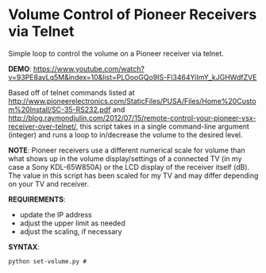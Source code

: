 # Volume Control of Pioneer Receivers via Telnet
Simple loop to control the volume on a Pioneer receiver via telnet.

**DEMO**: https://www.youtube.com/watch?v=93PE8avLq5M&index=10&list=PLOooGQo9IS-Fl3464YiImY_kJGHWdfZVE

Based off of telnet commands listed at http://www.pioneerelectronics.com/StaticFiles/PUSA/Files/Home%20Custom%20Install/SC-35-RS232.pdf and http://blog.raymondjulin.com/2012/07/15/remote-control-your-pioneer-vsx-receiver-over-telnet/, this script takes in a single command-line argument (integer) and runs a loop to in/decrease the volume to the desired level.

**NOTE**: Pioneer receivers use a different numerical scale for volume than what shows up in the volume display/settings of a connected TV (in my case a Sony KDL-65W850A) or the LCD display of the receiver itself (dB). The value in this script has been scaled for my TV and may differ depending on your TV and receiver.

**REQUIREMENTS**:
- update the IP address
- adjust the upper limit as needed
- adjust the scaling, if necessary

**SYNTAX**: 
```
python set-volume.py #
```
